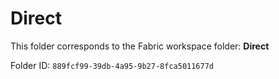 # Direct

This folder corresponds to the Fabric workspace folder: **Direct**

Folder ID: `889fcf99-39db-4a95-9b27-8fca5011677d`
